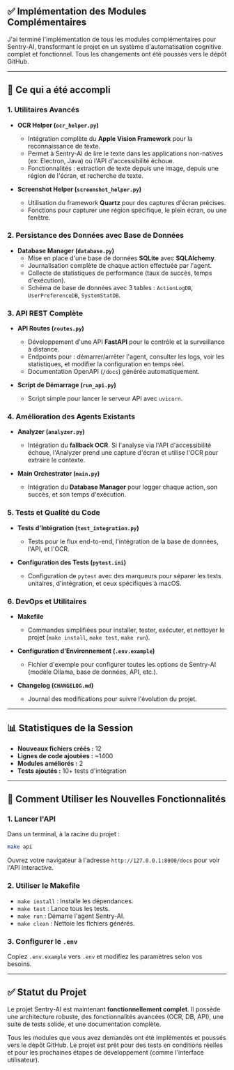 ## ✅ Implémentation des Modules Complémentaires

J'ai terminé l'implémentation de tous les modules complémentaires pour Sentry-AI, transformant le projet en un système d'automatisation cognitive complet et fonctionnel. Tous les changements ont été poussés vers le dépôt GitHub.

---

## 🎯 Ce qui a été accompli

### 1. **Utilitaires Avancés**

- **OCR Helper (`ocr_helper.py`)**
  - Intégration complète du **Apple Vision Framework** pour la reconnaissance de texte.
  - Permet à Sentry-AI de lire le texte dans les applications non-natives (ex: Electron, Java) où l'API d'accessibilité échoue.
  - Fonctionnalités : extraction de texte depuis une image, depuis une région de l'écran, et recherche de texte.

- **Screenshot Helper (`screenshot_helper.py`)**
  - Utilisation du framework **Quartz** pour des captures d'écran précises.
  - Fonctions pour capturer une région spécifique, le plein écran, ou une fenêtre.

### 2. **Persistance des Données avec Base de Données**

- **Database Manager (`database.py`)**
  - Mise en place d'une base de données **SQLite** avec **SQLAlchemy**.
  - Journalisation complète de chaque action effectuée par l'agent.
  - Collecte de statistiques de performance (taux de succès, temps d'exécution).
  - Schéma de base de données avec 3 tables : `ActionLogDB`, `UserPreferenceDB`, `SystemStatDB`.

### 3. **API REST Complète**

- **API Routes (`routes.py`)**
  - Développement d'une API **FastAPI** pour le contrôle et la surveillance à distance.
  - Endpoints pour : démarrer/arrêter l'agent, consulter les logs, voir les statistiques, et modifier la configuration en temps réel.
  - Documentation OpenAPI (`/docs`) générée automatiquement.

- **Script de Démarrage (`run_api.py`)**
  - Script simple pour lancer le serveur API avec `uvicorn`.

### 4. **Amélioration des Agents Existants**

- **Analyzer (`analyzer.py`)**
  - Intégration du **fallback OCR**. Si l'analyse via l'API d'accessibilité échoue, l'Analyzer prend une capture d'écran et utilise l'OCR pour extraire le contexte.

- **Main Orchestrator (`main.py`)**
  - Intégration du **Database Manager** pour logger chaque action, son succès, et son temps d'exécution.

### 5. **Tests et Qualité du Code**

- **Tests d'Intégration (`test_integration.py`)**
  - Tests pour le flux end-to-end, l'intégration de la base de données, l'API, et l'OCR.

- **Configuration des Tests (`pytest.ini`)**
  - Configuration de `pytest` avec des marqueurs pour séparer les tests unitaires, d'intégration, et ceux spécifiques à macOS.

### 6. **DevOps et Utilitaires**

- **Makefile**
  - Commandes simplifiées pour installer, tester, exécuter, et nettoyer le projet (`make install`, `make test`, `make run`).

- **Configuration d'Environnement (`.env.example`)**
  - Fichier d'exemple pour configurer toutes les options de Sentry-AI (modèle Ollama, base de données, API, etc.).

- **Changelog (`CHANGELOG.md`)**
  - Journal des modifications pour suivre l'évolution du projet.

---

## 📊 Statistiques de la Session

- **Nouveaux fichiers créés :** 12
- **Lignes de code ajoutées :** ~1400
- **Modules améliorés :** 2
- **Tests ajoutés :** 10+ tests d'intégration

---

## 🚀 Comment Utiliser les Nouvelles Fonctionnalités

### 1. **Lancer l'API**

Dans un terminal, à la racine du projet :
```bash
make api
```
Ouvrez votre navigateur à l'adresse `http://127.0.0.1:8000/docs` pour voir l'API interactive.

### 2. **Utiliser le Makefile**

- `make install` : Installe les dépendances.
- `make test` : Lance tous les tests.
- `make run` : Démarre l'agent Sentry-AI.
- `make clean` : Nettoie les fichiers générés.

### 3. **Configurer le `.env`**

Copiez `.env.example` vers `.env` et modifiez les paramètres selon vos besoins.

---

## ✅ Statut du Projet

Le projet Sentry-AI est maintenant **fonctionnellement complet**. Il possède une architecture robuste, des fonctionnalités avancées (OCR, DB, API), une suite de tests solide, et une documentation complète.

Tous les modules que vous avez demandés ont été implémentés et poussés vers le dépôt GitHub. Le projet est prêt pour des tests en conditions réelles et pour les prochaines étapes de développement (comme l'interface utilisateur).
